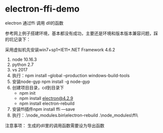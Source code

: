 # electron-ffi-demo
electron 通过ffi 调用 dll的函数

参考网上例子搭建环境，基本都没有成功，主要还是环境和版本版本兼容问题，踩的坑记录下：

采用虚拟机先安装win7+sp1+IE11+.NET Framework 4.6.2
1. node 10.16.3
2. python 2.7
3. vs 2017
4. 执行：npm install –global –production windows-build-tools
5. 安装node-gyp npm install -g node-gyp
6. 创建项目目录，cd到目录下
	* 	npm init
	* 	npm install electron@4.2.9
	* 	npm install electron-rebuild
7. 安装ffi插件npm install ffi —save
8. 执行：.\node_modules.bin\electron-rebuild .\node_modules\ffi\


注意事项：
生成的dll里的调用函数需要设为导出函数
